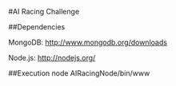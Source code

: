 #AI Racing Challenge


##Dependencies

MongoDB: http://www.mongodb.org/downloads

Node.js: http://nodejs.org/

##Execution
node AIRacingNode/bin/www
